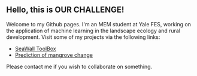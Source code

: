 ## Hello, this is OUR CHALLENGE!
Welcome to my Github pages. I'm an MEM student at Yale FES, working on the application of machine learning in the landscape ecology and rural development. Visit some of my projects via the following links:

* [SeaWall ToolBox](https://rajaoberison.github.io/SeaWallToolBox "SeaWallToolBox")
* [Prediction of mangrove change](https://rajaoberison.github.io/LandcoverPrediction/ "Simulation of mangrove change")

Please contact me if you wish to collaborate on something.
